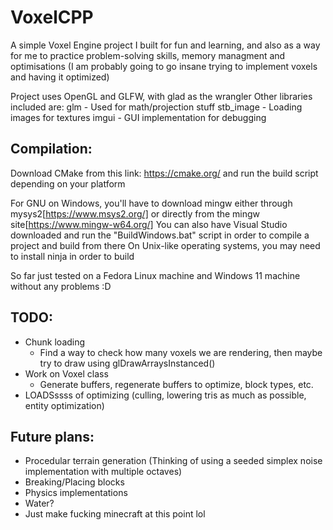 # VoxelCPP
A simple Voxel Engine project I built for fun and learning, and also as a way for me to practice problem-solving skills, memory managment and optimisations
(I am probably going to go insane trying to implement voxels and having it optimized)

Project uses OpenGL and GLFW, with glad as the wrangler
Other libraries included are:
glm - Used for math/projection stuff
stb_image - Loading images for textures
imgui - GUI implementation for debugging


## Compilation:
Download CMake from this link: https://cmake.org/ and run the build script depending on your platform

For GNU on Windows, you'll have to download mingw either through mysys2[https://www.msys2.org/] or directly from the mingw site[https://www.mingw-w64.org/]
You can also have Visual Studio downloaded and run the "BuildWindows.bat" script in order to compile a project and build from there
On Unix-like operating systems, you may need to install ninja in order to build

So far just tested on a Fedora Linux machine and Windows 11 machine without any problems :D


## TODO:
- Chunk loading
    - Find a way to check how many voxels we are rendering, then maybe try to draw using glDrawArraysInstanced()
- Work on Voxel class
    - Generate buffers, regenerate buffers to optimize, block types, etc.
- LOADSssss of optimizing (culling, lowering tris as much as possible, entity optimization)


## Future plans:
- Procedular terrain generation (Thinking of using a seeded simplex noise implementation with multiple octaves)
- Breaking/Placing blocks
- Physics implementations
- Water?
- Just make fucking minecraft at this point lol